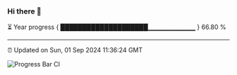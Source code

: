 ### Hi there 👋

⏳ Year progress { ████████████████████▁▁▁▁▁▁▁▁▁▁ } 66.80 %

---

⏰ Updated on Sun, 01 Sep 2024 11:36:24 GMT

![Progress Bar CI](https://github.com/IshwaranRudhara/GIT-ACTION/workflows/Progress%20Bar%20CI/badge.svg)
